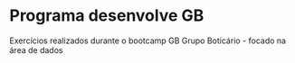 # Programa desenvolve GB
Exercícios realizados durante o bootcamp GB Grupo Boticário - focado na área de dados
